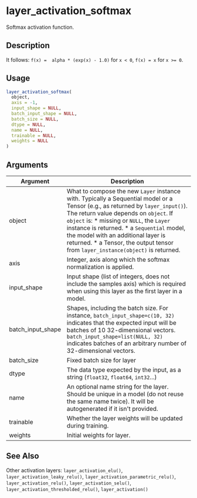 # layer_activation_softmax


Softmax activation function.




## Description

It follows: ``f(x) =  alpha * (exp(x) - 1.0)`` for ``x < 0``, ``f(x) = x`` for ``x >= 0``.





## Usage
```r
layer_activation_softmax(
  object,
  axis = -1,
  input_shape = NULL,
  batch_input_shape = NULL,
  batch_size = NULL,
  dtype = NULL,
  name = NULL,
  trainable = NULL,
  weights = NULL
)
```




## Arguments


Argument      |Description
------------- |----------------
object | What to compose the new ``Layer`` instance with. Typically a Sequential model or a Tensor (e.g., as returned by ``layer_input()``). The return value depends on ``object``. If ``object`` is:   *  missing or `NULL`, the `Layer` instance is returned.  *  a `Sequential` model, the model with an additional layer is returned.  *  a Tensor, the output tensor from `layer_instance(object)` is returned.
axis | Integer, axis along which the softmax normalization is applied.
input_shape | Input shape (list of integers, does not include the samples axis) which is required when using this layer as the first layer in a model.
batch_input_shape | Shapes, including the batch size. For instance, ``batch_input_shape=c(10, 32)`` indicates that the expected input will be batches of 10 32-dimensional vectors. ``batch_input_shape=list(NULL, 32)`` indicates batches of an arbitrary number of 32-dimensional vectors.
batch_size | Fixed batch size for layer
dtype | The data type expected by the input, as a string (``float32``, ``float64``, ``int32``...)
name | An optional name string for the layer. Should be unique in a model (do not reuse the same name twice). It will be autogenerated if it isn't provided.
trainable | Whether the layer weights will be updated during training.
weights | Initial weights for layer.







## See Also

Other activation layers: 
`layer_activation_elu()`,
`layer_activation_leaky_relu()`,
`layer_activation_parametric_relu()`,
`layer_activation_relu()`,
`layer_activation_selu()`,
`layer_activation_thresholded_relu()`,
`layer_activation()`



